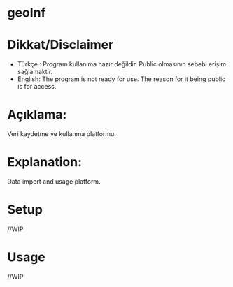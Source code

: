# geoInf
# Dikkat/Disclaimer
- Türkçe  : Program kullanıma hazır değildir. Public olmasının sebebi erişim sağlamaktır.
- English: The program is not ready for use. The reason for it being public is for access.

# Açıklama:
Veri kaydetme ve kullanma platformu.

# Explanation:
Data import and usage platform.

# Setup
//WIP

# Usage
//WIP
